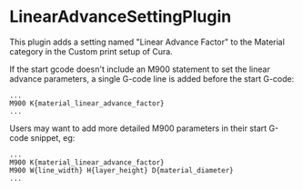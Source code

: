 # LinearAdvanceSettingPlugin

This plugin adds a setting named "Linear Advance Factor" to the Material category in the Custom print setup of Cura.

If the start gcode doesn't include an M900 statement to set the linear advance parameters, a single G-code line is added before the start G-code:
```
...
M900 K{material_linear_advance_factor}
...
```

Users may want to add more detailed M900 parameters in their start G-code snippet, eg:

```
...
M900 K{material_linear_advance_factor}
M900 W{line_width} H{layer_height} D{material_diameter}
...
```
